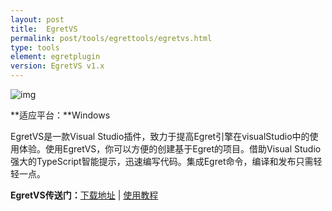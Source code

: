 ```yaml
---
layout: post
title:  EgretVS
permalink: post/tools/egrettools/egretvs.html
type: tools
element: egretplugin
version: EgretVS v1.x
---
```


![img]({{site.baseurl}}/assets/img/egretvslogo.png)
    
**适应平台：**Windows
    
EgretVS是一款Visual Studio插件，致力于提高Egret引擎在visualStudio中的使用体验。使用EgretVS，你可以方便的创建基于Egret的项目。借助Visual Studio强大的TypeScript智能提示，迅速编写代码。集成Egret命令，编译和发布只需轻轻一点。

**EgretVS传送门：**<a href="http://www.egret.com/egretvs" target="_blank">下载地址</a>  |  <a href="http://bbs.egret.com/thread-1853-1-1.html" target="_blank">使用教程</a>
